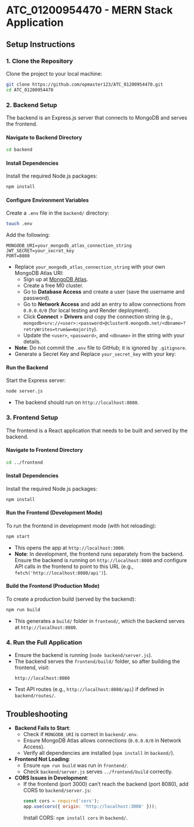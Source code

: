 # ATC_01200954470 - MERN Stack Application

## Setup Instructions

### 1. Clone the Repository
Clone the project to your local machine:
```bash
git clone https://github.com/opmaster123/ATC_01200954470.git
cd ATC_01200954470
```

### 2. Backend Setup
The backend is an Express.js server that connects to MongoDB and serves the frontend.

#### Navigate to Backend Directory
```bash
cd backend
```

#### Install Dependencies
Install the required Node.js packages:
```bash
npm install
```

#### Configure Environment Variables
Create a `.env` file in the `backend/` directory:
```bash
touch .env
```
Add the following:
```
MONGODB_URI=your_mongodb_atlas_connection_string
JWT_SECRET=your_secret_key
PORT=8080
```
- Replace `your_mongodb_atlas_connection_string` with your own MongoDB Atlas URI:
  - Sign up at [MongoDB Atlas](https://www.mongodb.com/cloud/atlas).
  - Create a free M0 cluster.
  - Go to **Database Access** and create a user (save the username and password).
  - Go to **Network Access** and add an entry to allow connections from `0.0.0.0/0` (for local testing and Render deployment).
  - Click **Connect** > **Drivers** and copy the connection string (e.g., `mongodb+srv://<user>:<password>@cluster0.mongodb.net/<dbname>?retryWrites=true&w=majority`).
  - Update the `<user>`, `<password>`, and `<dbname>` in the string with your details.
- **Note**: Do not commit the `.env` file to GitHub; it is ignored by `.gitignore`.
- Generate a Secret Key and Replace `your_secret_key` with your key:

#### Run the Backend
Start the Express server:
```bash
node server.js
```
- The backend should run on `http://localhost:8080`.

### 3. Frontend Setup
The frontend is a React application that needs to be built and served by the backend.

#### Navigate to Frontend Directory
```bash
cd ../frontend
```

#### Install Dependencies
Install the required Node.js packages:
```bash
npm install
```

#### Run the Frontend (Development Mode)
To run the frontend in development mode (with hot reloading):
```bash
npm start
```
- This opens the app at `http://localhost:3000`.
- **Note**: In development, the frontend runs separately from the backend. Ensure the backend is running on `http://localhost:8080` and configure API calls in the frontend to point to this URL (e.g., `fetch('http://localhost:8080/api')`).

#### Build the Frontend (Production Mode)
To create a production build (served by the backend):
```bash
npm run build
```
- This generates a `build/` folder in `frontend/`, which the backend serves at `http://localhost:8080`.

### 4. Run the Full Application
- Ensure the backend is running (`node backend/server.js`).
- The backend serves the `frontend/build/` folder, so after building the frontend, visit:
  ```
  http://localhost:8080
  ```
- Test API routes (e.g., `http://localhost:8080/api`) if defined in `backend/routes/`.

## Troubleshooting
- **Backend Fails to Start**:
  - Check if `MONGODB_URI` is correct in `backend/.env`.
  - Ensure MongoDB Atlas allows connections (`0.0.0.0/0` in Network Access).
  - Verify all dependencies are installed (`npm install` in `backend/`).
- **Frontend Not Loading**:
  - Ensure `npm run build` was run in `frontend/`.
  - Check `backend/server.js` serves `../frontend/build` correctly.
- **CORS Issues in Development**:
  - If the frontend (port 3000) can’t reach the backend (port 8080), add CORS to `backend/server.js`:
    ```javascript
    const cors = require('cors');
    app.use(cors({ origin: 'http://localhost:3000' }));
    ```
    Install CORS: `npm install cors` in `backend/`.

